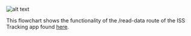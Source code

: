 ![alt text](https://github.com/[ann-rod]/[coe332-homework]/blob/[homework07]/read-data-flowchart.png?raw=true)

This flowchart shows the functionality of the /read-data route of the ISS Tracking app found [here](https://github.com/ann-rod/ISS-Tracker-app).

